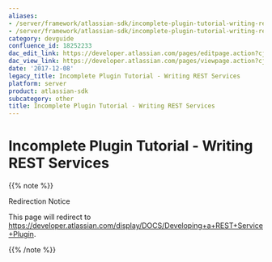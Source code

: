 ```yaml
---
aliases:
- /server/framework/atlassian-sdk/incomplete-plugin-tutorial-writing-rest-services-18252233.html
- /server/framework/atlassian-sdk/incomplete-plugin-tutorial-writing-rest-services-18252233.md
category: devguide
confluence_id: 18252233
dac_edit_link: https://developer.atlassian.com/pages/editpage.action?cjm=wozere&pageId=18252233
dac_view_link: https://developer.atlassian.com/pages/viewpage.action?cjm=wozere&pageId=18252233
date: '2017-12-08'
legacy_title: Incomplete Plugin Tutorial - Writing REST Services
platform: server
product: atlassian-sdk
subcategory: other
title: Incomplete Plugin Tutorial - Writing REST Services
---
```

# Incomplete Plugin Tutorial - Writing REST Services

{{% note %}}

Redirection Notice

This page will redirect to <https://developer.atlassian.com/display/DOCS/Developing+a+REST+Service+Plugin>.

{{% /note %}}






























































































































































